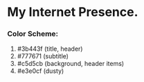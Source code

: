 # My Internet Presence.

### Color Scheme:
1. #3b443f (title, header)
2. #777671 (subtitle)
3. #c5d5cb (background, header items)
4. #e3e0cf (dusty)